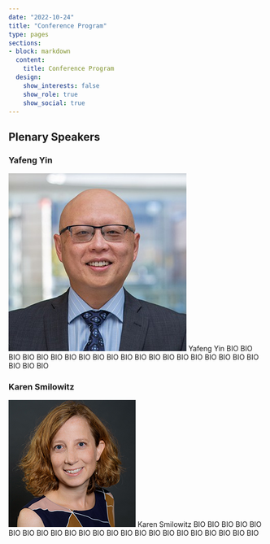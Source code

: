 ```yaml
---
date: "2022-10-24"
title: "Conference Program"
type: pages
sections:
- block: markdown
  content:
    title: Conference Program
  design:
    show_interests: false
    show_role: true
    show_social: true
---
```


<!-- Please see below for a list of topics. -->
## Plenary Speakers

### Yafeng Yin

![](images/yafeng.jpg)
Yafeng Yin BIO BIO BIO BIO BIO BIO BIO BIO BIO BIO BIO BIO BIO BIO BIO BIO BIO BIO BIO BIO BIO BIO BIO 

### Karen Smilowitz

![](images/karen.jpg)
Karen Smilowitz BIO BIO BIO BIO BIO BIO BIO BIO BIO BIO BIO BIO BIO BIO BIO BIO BIO BIO BIO BIO BIO BIO BIO 





